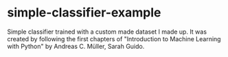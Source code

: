 # simple-classifier-example
Simple classifier trained with a custom made dataset I made up.
It was created by following the first chapters of "Introduction to Machine Learning with Python" by  Andreas C. Müller, Sarah Guido.
